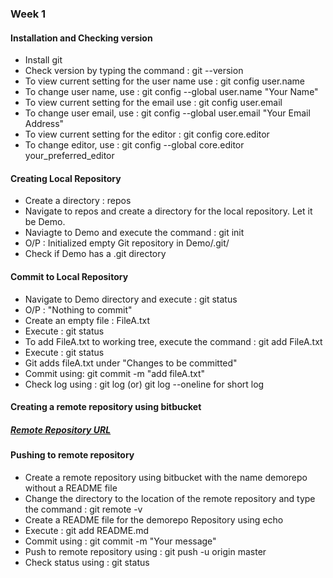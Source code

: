 ### Week 1

#### Installation and Checking version

* Install git
* Check version by typing the command : git --version
* To view current setting for the user name use :  git config user.name
* To change user name, use : git config --global user.name "Your Name"
* To view current setting for the email use :  git config user.email
* To change user email, use : git config --global user.email "Your Email Address"
* To view current setting for the editor :  git config core.editor
* To change editor, use : git config --global core.editor your_preferred_editor

#### Creating Local Repository

* Create a directory : repos
* Navigate to repos and create a directory for the local repository. Let it be Demo.
* Naviagte to Demo and execute the command : git init
* O/P : Initialized empty Git repository in Demo/.git/
* Check if Demo has a .git directory

#### Commit to Local Repository

* Navigate to Demo directory and execute : git status
* O/P : "Nothing to commit"
* Create an empty file : FileA.txt 
* Execute : git status
* To add FileA.txt to working tree, execute the command : git add FileA.txt
* Execute : git status
* Git adds fileA.txt under "Changes to be committed"
* Commit using: git commit -m "add fileA.txt"
* Check log using : git log (or) git log --oneline for short log

#### Creating a remote repository using bitbucket

##### [Remote Repository URL](https://bitbucket.org/MBadriNarayanan/demorepo)

#### Pushing to remote repository

* Create a remote repository using bitbucket with the name demorepo without a README file
* Change the directory to the location of the remote repository and type the command : git remote -v
* Create a README file for the demorepo Repository using echo
* Execute : git add README.md
* Commit using : git commit -m "Your message"
* Push to remote repository using :  git push -u origin master
* Check status using : git status
